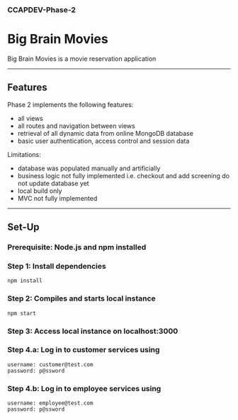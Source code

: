 ### CCAPDEV-Phase-2
# Big Brain Movies 

Big Brain Movies is a movie reservation application

---

## Features
Phase 2 implements the following features:
- all views
- all routes and navigation between views
- retrieval of all dynamic data from online MongoDB database
- basic user authentication, access control and session data

Limitations:
- database was populated manually and artificially
- business logic not fully implemented i.e. checkout and add screening do not update database yet
- local build only
- MVC not fully implemented

---

## Set-Up
### Prerequisite: Node.js and npm installed
### Step 1: Install dependencies
```
npm install
```
### Step 2: Compiles and starts local instance
```
npm start
```
### Step 3: Access local instance on localhost:3000
### Step 4.a: Log in to customer services using
```
username: customer@test.com
password: p@ssword
```
### Step 4.b: Log in to employee services using
```
username: employee@test.com
password: p@ssword
```
